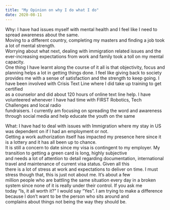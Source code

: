 ```yaml
---
title: "My Opinion on why I do what I do"
date: 2020-08-11
---
```


Why:
I have had issues myself with mental health and I feel like I need to spread awareness about the same.  
Moving to a different country, completing my masters and finding a job took a lot of mental strength.  
Worrying about what next, dealing with immigration related issues and the ever-increasing expectations from work and family took a toll on my mental capacity.  
One thing I have learnt along the course of it all is that objectivity, focus and planning helps a lot in getting things done. I feel like giving back to society  
provides me with a sense of satisfaction and the strength to keep going. I have been involved with Crisis Text Line where I did take up training to get certified  
as a counselor and did about 120 hours of online text line help. I have volunteered whenever I have had time with FIRST Robotics, Tech Challenges and local radio  
fundraisers. I currently am focusing on spreading the word and awareness through social media and help educate the youth on the same


What:
I have had to deal with issues with Immigration where my stay in US was dependent on if I had an employment or not.  
Getting a work authorization itself has impacted my presence here since it is a lottery and it has all been up to chance.  
It is still a concern to date since my visa is contingent to my employer. My transition to getting a green card is long, highly subjective  
and needs a lot of attention to detail regarding documentation, international travel and maintenance of current visa status. Given all this  
there is a lot of stress at work and expectations to deliver on time. I must stress though that, this is just not about me. It’s about a few  
million people who are battling the same situation every day in a broken system since none of it is really under their control. If you ask me  
today “Is, it all worth it?” I would say “Yes”. I am trying to make a difference because I don’t want to be the person who sits around and  
complains about things not being the way they should be.
